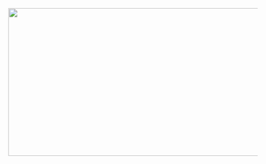 <a href="https://github.com/devxb/gitanimals">
<img
  src="https://render.gitanimals.org/farms/0-jerry"
  width="600"
  height="300"
/>
</a>
